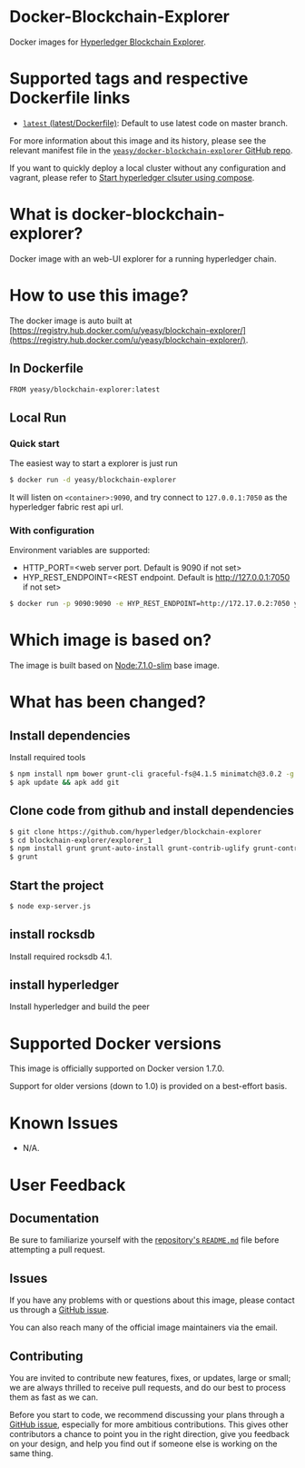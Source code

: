 Docker-Blockchain-Explorer
===
Docker images for [Hyperledger Blockchain Explorer](https://github.com/hyperledger/blockchain-explorer).

# Supported tags and respective Dockerfile links

* [`latest` (latest/Dockerfile)](https://github.com/yeasy/docker-blockchain-explorer/blob/master/Dockerfile): Default to use latest code on master branch.

For more information about this image and its history, please see the relevant manifest file in the [`yeasy/docker-blockchain-explorer` GitHub repo](https://github.com/yeasy/docker-blockchain-explorer).

If you want to quickly deploy a local cluster without any configuration and vagrant, please refer to [Start hyperledger clsuter using compose](https://github.com/yeasy/docker-compose-files#hyperledger).

# What is docker-blockchain-explorer?
Docker image with an web-UI explorer for a running hyperledger chain.

# How to use this image?
The docker image is auto built at [https://registry.hub.docker.com/u/yeasy/blockchain-explorer/](https://registry.hub.docker.com/u/yeasy/blockchain-explorer/).

## In Dockerfile
```sh
FROM yeasy/blockchain-explorer:latest
```

## Local Run 

### Quick start

The easiest way to start a explorer is just run

```sh
$ docker run -d yeasy/blockchain-explorer
```

It will listen on `<container>:9090`, and try connect to `127.0.0.1:7050` as the hyperledger fabric rest api url.

### With configuration

Environment variables are supported:

* HTTP_PORT=<web server port. Default is 9090 if not set>
* HYP_REST_ENDPOINT=<REST endpoint. Default is http://127.0.0.1:7050 if not set>


```sh
$ docker run -p 9090:9090 -e HYP_REST_ENDPOINT=http://172.17.0.2:7050 yeasy/blockchain-explorer
```

# Which image is based on?
The image is built based on [Node:7.1.0-slim](https://hub.docker.com/r/library/node/) base image.

# What has been changed?
## Install dependencies
Install required tools
```sh
$ npm install npm bower grunt-cli graceful-fs@4.1.5 minimatch@3.0.2 -g
$ apk update && apk add git
```

## Clone code from github and install dependencies
```sh
$ git clone https://github.com/hyperledger/blockchain-explorer
$ cd blockchain-explorer/explorer_1
$ npm install grunt grunt-auto-install grunt-contrib-uglify grunt-contrib-copy
$ grunt
```

## Start the project

```sh
$ node exp-server.js
```

## install rocksdb
Install required  rocksdb 4.1.

## install hyperledger
Install hyperledger and build the peer 

# Supported Docker versions

This image is officially supported on Docker version 1.7.0.

Support for older versions (down to 1.0) is provided on a best-effort basis.

# Known Issues
* N/A.

# User Feedback
## Documentation
Be sure to familiarize yourself with the [repository's `README.md`](https://github.com/yeasy/docker-blockchain-explorer/blob/master/README.md) file before attempting a pull request.

## Issues
If you have any problems with or questions about this image, please contact us through a [GitHub issue](https://github.com/yeasy/docker-blockchain-explorer/issues).

You can also reach many of the official image maintainers via the email.

## Contributing

You are invited to contribute new features, fixes, or updates, large or small; we are always thrilled to receive pull requests, and do our best to process them as fast as we can.

Before you start to code, we recommend discussing your plans through a [GitHub issue](https://github.com/yeasy/docker-blockchain-explorer/issues), especially for more ambitious contributions. This gives other contributors a chance to point you in the right direction, give you feedback on your design, and help you find out if someone else is working on the same thing.
